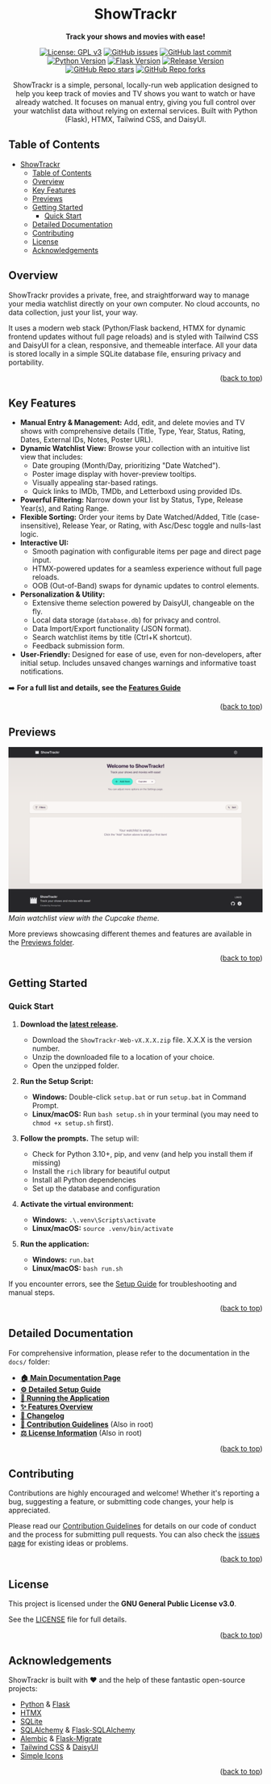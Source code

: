 <div align="center">

# ShowTrackr

**Track your shows and movies with ease!**

[![License: GPL v3](https://img.shields.io/github/license/Exonymos/ShowTrackr-Web?color=brightgreen&style=flat-square)](https://opensource.org/licenses/GPL-3.0)
[![GitHub issues](https://img.shields.io/github/issues/Exonymos/ShowTrackr-Web?style=flat-square)](https://github.com/Exonymos/ShowTrackr-Web/issues)
[![GitHub last commit](https://img.shields.io/github/last-commit/Exonymos/ShowTrackr-Web?style=flat-square)](https://github.com/Exonymos/ShowTrackr-Web/commits/main)
<br>
[![Python Version](https://img.shields.io/badge/python-3.10+-blue.svg?style=flat-square)](https://www.python.org/downloads/)
[![Flask Version](https://img.shields.io/badge/Flask-3.0+-lightgrey.svg?style=flat-square)](https://flask.palletsprojects.com/)
[![Release Version](https://img.shields.io/github/v/release/Exonymos/ShowTrackr-Web?style=flat-square)](https://github.com/Exonymos/ShowTrackr-Web/releases/latest)
<br>
[![GitHub Repo stars](https://img.shields.io/github/stars/Exonymos/ShowTrackr-Web?style=social)](https://github.com/Exonymos/ShowTrackr-Web/stargazers)
[![GitHub Repo forks](https://img.shields.io/github/forks/Exonymos/ShowTrackr-Web?style=social)](https://github.com/Exonymos/ShowTrackr-Web/forks)

ShowTrackr is a simple, personal, locally-run web application designed to help you keep track of movies and TV shows you want to watch or have already watched. It focuses on manual entry, giving you full control over your watchlist data without relying on external services. Built with Python (Flask), HTMX, Tailwind CSS, and DaisyUI.

</div>

## Table of Contents

- [ShowTrackr](#showtrackr)
  - [Table of Contents](#table-of-contents)
  - [Overview](#overview)
  - [Key Features](#key-features)
  - [Previews](#previews)
  - [Getting Started](#getting-started)
    - [Quick Start](#quick-start)
  - [Detailed Documentation](#detailed-documentation)
  - [Contributing](#contributing)
  - [License](#license)
  - [Acknowledgements](#acknowledgements)

## Overview

ShowTrackr provides a private, free, and straightforward way to manage your media watchlist directly on your own computer. No cloud accounts, no data collection, just your list, your way.

It uses a modern web stack (Python/Flask backend, HTMX for dynamic frontend updates without full page reloads) and is styled with Tailwind CSS and DaisyUI for a clean, responsive, and themeable interface. All your data is stored locally in a simple SQLite database file, ensuring privacy and portability.

<p align="right">(<a href="#showtrackr">back to top</a>)</p>

## Key Features

- **Manual Entry & Management:** Add, edit, and delete movies and TV shows with comprehensive details (Title, Type, Year, Status, Rating, Dates, External IDs, Notes, Poster URL).
- **Dynamic Watchlist View:** Browse your collection with an intuitive list view that includes:
  - Date grouping (Month/Day, prioritizing "Date Watched").
  - Poster image display with hover-preview tooltips.
  - Visually appealing star-based ratings.
  - Quick links to IMDb, TMDb, and Letterboxd using provided IDs.
- **Powerful Filtering:** Narrow down your list by Status, Type, Release Year(s), and Rating Range.
- **Flexible Sorting:** Order your items by Date Watched/Added, Title (case-insensitive), Release Year, or Rating, with Asc/Desc toggle and nulls-last logic.
- **Interactive UI:**
  - Smooth pagination with configurable items per page and direct page input.
  - HTMX-powered updates for a seamless experience without full page reloads.
  - OOB (Out-of-Band) swaps for dynamic updates to control elements.
- **Personalization & Utility:**
  - Extensive theme selection powered by DaisyUI, changeable on the fly.
  - Local data storage (`database.db`) for privacy and control.
  - Data Import/Export functionality (JSON format).
  - Search watchlist items by title (Ctrl+K shortcut).
  - Feedback submission form.
- **User-Friendly:** Designed for ease of use, even for non-developers, after initial setup. Includes unsaved changes warnings and informative toast notifications.

➡️ **For a full list and details, see the [Features Guide](./docs/features.md)**

<p align="right">(<a href="#showtrackr">back to top</a>)</p>

## Previews

![ShowTrackr Home Page - Dracula Theme](./previews/home_cupcake_1.png)
_Main watchlist view with the Cupcake theme._

More previews showcasing different themes and features are available in the [Previews folder](./previews/).

<p align="right">(<a href="#showtrackr">back to top</a>)</p>

## Getting Started

### Quick Start

1. **Download the [latest release](https://github.com/Exonymos/ShowTrackr-Web/releases/latest).**

   - Download the `ShowTrackr-Web-vX.X.X.zip` file. X.X.X is the version number.
   - Unzip the downloaded file to a location of your choice.
   - Open the unzipped folder.

2. **Run the Setup Script:**

   - **Windows:** Double-click `setup.bat` or run `setup.bat` in Command Prompt.
   - **Linux/macOS:** Run `bash setup.sh` in your terminal (you may need to `chmod +x setup.sh` first).

3. **Follow the prompts.** The setup will:

   - Check for Python 3.10+, pip, and venv (and help you install them if missing)
   - Install the `rich` library for beautiful output
   - Install all Python dependencies
   - Set up the database and configuration

4. **Activate the virtual environment:**

   - **Windows:** `.\.venv\Scripts\activate`
   - **Linux/macOS:** `source .venv/bin/activate`

5. **Run the application:**
   - **Windows:** `run.bat`
   - **Linux/macOS:** `bash run.sh`

If you encounter errors, see the [Setup Guide](./docs/setup.md) for troubleshooting and manual steps.

<p align="right">(<a href="#showtrackr">back to top</a>)</p>

## Detailed Documentation

For comprehensive information, please refer to the documentation in the `docs/` folder:

- **[🏠 Main Documentation Page](./docs/index.md)**
- **[⚙️ Detailed Setup Guide](./docs/setup.md)**
- **[🚀 Running the Application](./docs/running.md)**
- **[✨ Features Overview](./docs/features.md)**
- **[📜 Changelog](./docs/changelog.md)**
- **[🤝 Contribution Guidelines](./CONTRIBUTING.md)** (Also in root)
- **[⚖️ License Information](./LICENSE)** (Also in root)

<p align="right">(<a href="#showtrackr">back to top</a>)</p>

## Contributing

Contributions are highly encouraged and welcome! Whether it's reporting a bug, suggesting a feature, or submitting code changes, your help is appreciated.

Please read our [Contribution Guidelines](./CONTRIBUTING.md) for details on our code of conduct and the process for submitting pull requests. You can also check the [issues page](https://github.com/Exonymos/ShowTrackr-Web/issues) for existing ideas or problems.

<p align="right">(<a href="#showtrackr">back to top</a>)</p>

## License

This project is licensed under the **GNU General Public License v3.0**.

See the [LICENSE](./LICENSE) file for full details.

<p align="right">(<a href="#showtrackr">back to top</a>)</p>

## Acknowledgements

ShowTrackr is built with ❤️ and the help of these fantastic open-source projects:

- [Python](https://www.python.org/) & [Flask](https://flask.palletsprojects.com/)
- [HTMX](https://htmx.org/)
- [SQLite](https://www.sqlite.org/)
- [SQLAlchemy](https://sqlalchemy.org/) & [Flask-SQLAlchemy](https://flask-sqlalchemy.palletsprojects.com/)
- [Alembic](https://alembic.sqlalchemy.org/) & [Flask-Migrate](https://flask-migrate.readthedocs.io/)
- [Tailwind CSS](https://tailwindcss.com/) & [DaisyUI](https://daisyui.com/)
- [Simple Icons](https://simpleicons.org/)

<p align="right">(<a href="#showtrackr">back to top</a>)</p>
